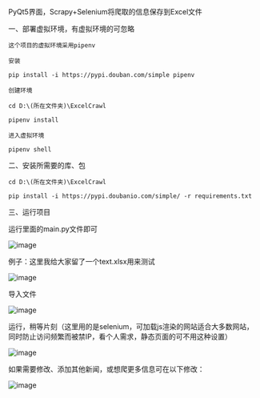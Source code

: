 PyQt5界面，Scrapy+Selenium将爬取的信息保存到Excel文件

一、部署虚拟环境，有虚拟环境的可忽略

    这个项目的虚拟环境采用pipenv
    
    安装
    
    pip install -i https://pypi.douban.com/simple pipenv
    
    创建环境
    
    cd D:\(所在文件夹)\ExcelCrawl
    
    pipenv install
    
    进入虚拟环境
    
    pipenv shell


二、安装所需要的库、包

    cd D:\(所在文件夹)\ExcelCrawl
    
    pip install -i https://pypi.doubanio.com/simple/ -r requirements.txt




三、运行项目

   运行里面的main.py文件即可

![image](https://github.com/NearHuiwen/ExcelCrawl/blob/%E8%AF%B4%E6%98%8E%E6%B7%BB%E5%8A%A0/images-folder/%E8%BF%90%E8%A1%8C.png)



例子：这里我给大家留了一个text.xlsx用来测试

![image](https://github.com/NearHuiwen/ExcelCrawl/blob/%E8%AF%B4%E6%98%8E%E6%B7%BB%E5%8A%A0/images-folder/%E4%BE%8B%E5%AD%90.png)



导入文件

![image](https://github.com/NearHuiwen/ExcelCrawl/blob/%E8%AF%B4%E6%98%8E%E6%B7%BB%E5%8A%A0/images-folder/%E4%BE%8B%E5%AD%902.png)



运行，稍等片刻（这里用的是selenium，可加载js渲染的网站适合大多数网站，同时防止访问频繁而被禁IP，看个人需求，静态页面的可不用这种设置）

![image](https://github.com/NearHuiwen/ExcelCrawl/blob/%E8%AF%B4%E6%98%8E%E6%B7%BB%E5%8A%A0/images-folder/%E4%BE%8B%E5%AD%903.png)



如果需要修改、添加其他新闻，或想爬更多信息可在以下修改：

![image](https://github.com/NearHuiwen/ExcelCrawl/blob/%E8%AF%B4%E6%98%8E%E6%B7%BB%E5%8A%A0/images-folder/%E6%A0%BC%E5%BC%8F.png)


